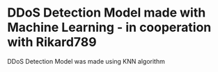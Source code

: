 # DDoS Detection Model made with Machine Learning - in cooperation with Rikard789
DDoS Detection Model was made using KNN algorithm
